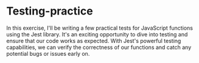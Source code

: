 # Testing-practice
In this exercise, I'll be writing a few practical tests for JavaScript functions using the Jest library. It's an exciting opportunity to dive into testing and ensure that our code works as expected. With Jest's powerful testing capabilities, we can verify the correctness of our functions and catch any potential bugs or issues early on. 

